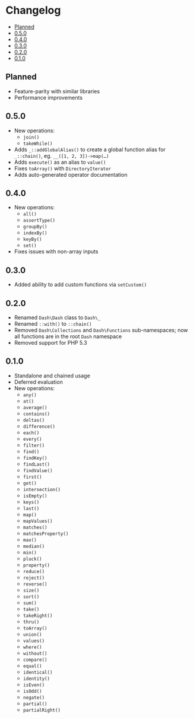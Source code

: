 Changelog
===
- [Planned](#planned)
- [0.5.0](#050)
- [0.4.0](#040)
- [0.3.0](#030)
- [0.2.0](#020)
- [0.1.0](#010)


Planned
---
- Feature-parity with similar libraries
- Performance improvements


0.5.0
---
- New operations:
	- `join()`
	- `takeWhile()`
- Adds `_::addGlobalAlias()` to create a global function alias for `_::chain()`, eg. `__([1, 2, 3])->map(…)`
- Adds `execute()` as an alias to `value()`
- Fixes `toArray()` with `DirectoryIterator`
- Adds auto-generated operator documentation


0.4.0
---
- New operations:
	- `all()`
	- `assertType()`
	- `groupBy()`
	- `indexBy()`
	- `keyBy()`
	- `set()`
- Fixes issues with non-array inputs


0.3.0
---
- Added ability to add custom functions via `setCustom()`


0.2.0
---
- Renamed `Dash\Dash` class to `Dash\_`
- Renamed `::with()` to `::chain()`
- Removed `Dash\Collections` and `Dash\Functions` sub-namespaces; now all functions are in the root `Dash` namespace
- Removed support for PHP 5.3


0.1.0
---
- Standalone and chained usage
- Deferred evaluation
- New operations:
	- `any()`
	- `at()`
	- `average()`
	- `contains()`
	- `deltas()`
	- `difference()`
	- `each()`
	- `every()`
	- `filter()`
	- `find()`
	- `findKey()`
	- `findLast()`
	- `findValue()`
	- `first()`
	- `get()`
	- `intersection()`
	- `isEmpty()`
	- `keys()`
	- `last()`
	- `map()`
	- `mapValues()`
	- `matches()`
	- `matchesProperty()`
	- `max()`
	- `median()`
	- `min()`
	- `pluck()`
	- `property()`
	- `reduce()`
	- `reject()`
	- `reverse()`
	- `size()`
	- `sort()`
	- `sum()`
	- `take()`
	- `takeRight()`
	- `thru()`
	- `toArray()`
	- `union()`
	- `values()`
	- `where()`
	- `without()`
	- `compare()`
	- `equal()`
	- `identical()`
	- `identity()`
	- `isEven()`
	- `isOdd()`
	- `negate()`
	- `partial()`
	- `partialRight()`
